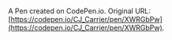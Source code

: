 # 

A Pen created on CodePen.io. Original URL: [https://codepen.io/CJ_Carrier/pen/XWRGbPw](https://codepen.io/CJ_Carrier/pen/XWRGbPw).


